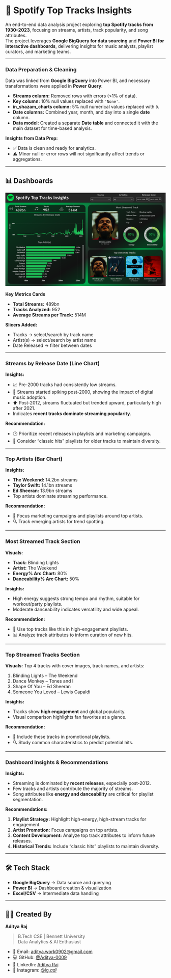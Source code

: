 # 🎵 Spotify Top Tracks Insights  

An end-to-end data analysis project exploring **top Spotify tracks from 1930–2023**, focusing on streams, artists, track popularity, and song attributes.  
The project leverages **Google BigQuery for data sourcing** and **Power BI for interactive dashboards**, delivering insights for music analysts, playlist curators, and marketing teams.  

---

### Data Preparation & Cleaning  

Data was linked from **Google BigQuery** into Power BI, and necessary transformations were applied in **Power Query**:

- **Streams column:** Removed rows with errors (<1% of data).  
- **Key column:** 10% null values replaced with `'None'`.  
- **in_shazam_charts column:** 5% null numerical values replaced with `0`.  
- **Date columns:** Combined year, month, and day into a single **date** column.  
- **Data model:** Created a separate **Date table** and connected it with the main dataset for time-based analysis.  

**Insights from Data Prep:**  
- ✅ Data is clean and ready for analytics.  
- ⚠️ Minor null or error rows will not significantly affect trends or aggregations.  

---
## 📊 Dashboards  
![Overall Dashboard](Assets/SpotifyDashboard.png)  

**Key Metrics Cards**  
- **Total Streams:** 489bn  
- **Tracks Analyzed:** 952  
- **Average Streams per Track:** 514M  

**Slicers Added:**  
- Tracks → select/search by track name  
- Artist(s) → select/search by artist name  
- Date Released → filter between dates  

---

### Streams by Release Date (Line Chart)  

**Insights:**  
- 📈 Pre-2000 tracks had consistently low streams.  
- 🔹 Streams started spiking post-2000, showing the impact of digital music adoption.  
- ⬆️ Post-2012, streams fluctuated but trended upward, particularly high after 2021.  
- Indicates **recent tracks dominate streaming popularity**.  

**Recommendation:**  
- 🕒 Prioritize recent releases in playlists and marketing campaigns.  
- 🎵 Consider “classic hits” playlists for older tracks to maintain diversity.  

---

### Top Artists (Bar Chart)  

**Insights:**  
- **The Weekend:** 14.2bn streams  
- **Taylor Swift:** 14.1bn streams  
- **Ed Sheeran:** 13.9bn streams  
- Top artists dominate streaming performance.  

**Recommendation:**  
- 🎯 Focus marketing campaigns and playlists around top artists.  
- 🔍 Track emerging artists for trend spotting.  

---

### Most Streamed Track Section  

**Visuals:**  
- **Track:** Blinding Lights  
- **Artist:** The Weekend  
- **Energy% Arc Chart:** 80%  
- **Danceability% Arc Chart:** 50%  

**Insights:**  
- High energy suggests strong tempo and rhythm, suitable for workout/party playlists.  
- Moderate danceability indicates versatility and wide appeal.  

**Recommendation:**  
- 🎵 Use top tracks like this in high-engagement playlists.  
- 📊 Analyze track attributes to inform curation of new hits.  

---

### Top Streamed Tracks Section  

**Visuals:** Top 4 tracks with cover images, track names, and artists:  
1. Blinding Lights – The Weekend  
2. Dance Monkey – Tones and I  
3. Shape Of You – Ed Sheeran  
4. Someone You Loved – Lewis Capaldi  

**Insights:**  
- Tracks show **high engagement** and global popularity.  
- Visual comparison highlights fan favorites at a glance.  

**Recommendation:**  
- 📌 Include these tracks in promotional playlists.  
- 🔍 Study common characteristics to predict potential hits.  

---

### Dashboard Insights & Recommendations  

**Insights:**  
- Streaming is dominated by **recent releases**, especially post-2012.  
- Few tracks and artists contribute the majority of streams.  
- Song attributes like **energy and danceability** are critical for playlist segmentation.  

**Recommendations:**  
1. **Playlist Strategy:** Highlight high-energy, high-stream tracks for engagement.  
2. **Artist Promotion:** Focus campaigns on top artists.  
3. **Content Development:** Analyze top track attributes to inform future releases.  
4. **Historical Trends:** Include “classic hits” playlists to maintain diversity.  

---

## 🛠 Tech Stack  
- **Google BigQuery** → Data source and querying  
- **Power BI** → Dashboard creation & visualization  
- **Excel/CSV** → Intermediate data handling  

---

## 👨‍💻 Created By  

**Aditya Raj**  
> B.Tech CSE | Bennett University  
> Data Analytics & AI Enthusiast  

- 📧 Email: [aditya.work0902@gmail.com](mailto:aditya.work0902@gmail.com)  
- 💻 GitHub: [@Aditya-0009](https://github.com/Aditya-0009)  
- 👔 LinkedIn: [Aditya Raj](https://www.linkedin.com/in/aditya-raj-0009/)  
- 📸 Instagram: [@ig._adi_](https://www.instagram.com/ig._adi_/)
